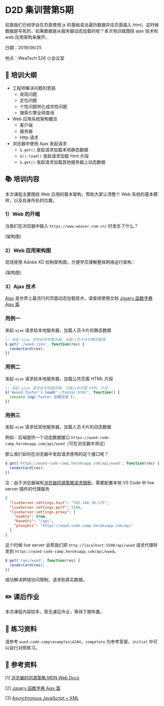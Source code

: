 # D2D 集训营第5期

前面我们已经学会在页面使用 js 的基础语法遍历数据并往页面插入 html，这时候数据是写死的，如果数据是从服务器动态加载的呢？本次培训就围绕 ajax 技术和 web 应用架构来展开。

日期：2019/06/25

地点：WeaTech 526 小会议室

## 🥇 培训大纲

- 工程师解决问题的思路
  - 发现问题
  - 定位问题
  - 个性问题转化成共性问题
  - 搜索引擎全网查询
- Web 应用系统架构概览
  - 客户端
  - 服务器
  - Http 请求
- 浏览器中使用 Ajax 发起请求
  - `$.get()` 发起请求加载本地静态数据
  - `$().load()` 发起请求加载 html 片段
  - `$.get()` 发起请求加载其他服务器上动态数据

## 📚 培训内容

本次课程主要围绕 Web 应用的基本架构，帮助大家认清整个 Web 系统的基本模样，以及自身所处的位置。

### 1）Web 的开端

当我们在浏览器中输入 `https://www.weaver.com.cn/` 时发生了什么？

(架构图)

### 2）Web 应用架构图

现场使用 Adobe XD 绘制架构图，方便学员理解整体网络运行架构：

(架构图)

### 3）Ajax 技术

[Ajax](https://developer.mozilla.org/en-US/docs/Web/Guide/AJAX) 是世界上最流行的页面动态加载技术，请查阅使用文档 [Jquery 函数字典 Ajax 篇](http://jquery.cuishifeng.cn/jQuery.get.html)

### 用例一

发起 `ajax` 请求给本地服务器，加载人员卡片的静态数据

``` js
// 发起 ajax 请求给本地服务器，加载人员卡片的静态数据
$.get('./wued.json', function(res) {
  renderCard(res);
})
```

### 用例二

发起 `ajax` 请求给本地服务器，加载公共页面 HTML 片段

``` js
// 发起 ajax 请求给本地服务器，加载公共页面 HTML 片段
$('#wued_footer').load("./footer.html", function() {
  console.log('footer 加载完成');
})
```

### 用例三

发起 `ajax` 请求给其他服务器，加载人员卡片的动态数据

例如：后端提供一个动态数据接口 `https://wued-code-camp.herokuapp.com/api/wued`（可在浏览器中测试）

那么我们如何在浏览器中发起请求使用的这个接口呢？

``` js
$.get('https://wued-code-camp.herokuapp.com/api/wued', function(res) {
  renderCard(res);
})
```

注：由于浏览器端有[浏览器同源策略请求限制](https://developer.mozilla.org/zh-CN/docs/Web/Security/Same-origin_policy)，需要配置本地 VS Code 中 live server 插件的代理服务

```json
{
  "liveServer.settings.host": "192.168.30.175",
  "liveServer.settings.port": 5500,
  "liveServer.settings.proxy": {
    "enable": true,
    "baseUri": "/api",
    "proxyUri": "https://wued-code-camp.herokuapp.com/api"
  }
}
```

这个时候 live server 会帮我们把 `http://localhost:5500/api/wued` 请求代理转发到 `https://wued-code-camp.herokuapp.com/api/wued`。

``` js
$.get('/api/wued', function(res) {
  renderCard(res);
})
```

成功解决跨域访问限制，请求到真实数据。

## ✏️ 课后作业

本次课程内容较多，暂无课后作业，等待下期布置。

## 💯 练习资料

请参考 `wued-code-camp\examples\AJAX`，`compelete` 为参考答案，`initial` 中可以自行对照练习。

## 📑 参考资料

[1] [浏览器的同源策略.MDN Web Docs](https://developer.mozilla.org/zh-CN/docs/Web/Security/Same-origin_policy)

[2] [Jquery 函数字典 Ajax 篇](http://jquery.cuishifeng.cn/jQuery.get.html)

[3] [Asynchronous JavaScript + XML](https://developer.mozilla.org/en-US/docs/Web/Guide/AJAX)